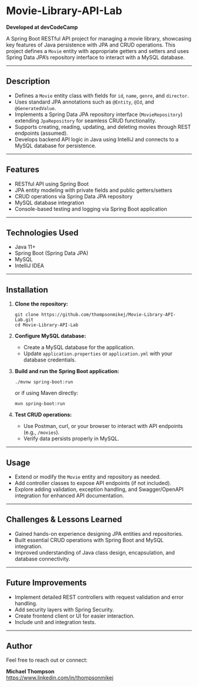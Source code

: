 # Movie-Library-API-Lab

**Developed at devCodeCamp**

A Spring Boot RESTful API project for managing a movie library, showcasing key features of Java persistence with JPA and CRUD operations. This project defines a `Movie` entity with appropriate getters and setters and uses Spring Data JPA’s repository interface to interact with a MySQL database.

---

## Description

- Defines a `Movie` entity class with fields for `id`, `name`, `genre`, and `director`.  
- Uses standard JPA annotations such as `@Entity`, `@Id`, and `@GeneratedValue`.  
- Implements a Spring Data JPA repository interface (`MovieRepository`) extending `JpaRepository` for seamless CRUD functionality.  
- Supports creating, reading, updating, and deleting movies through REST endpoints (assumed).  
- Develops backend API logic in Java using IntelliJ and connects to a MySQL database for persistence.

---

## Features

- RESTful API using Spring Boot  
- JPA entity modeling with private fields and public getters/setters  
- CRUD operations via Spring Data JPA repository  
- MySQL database integration  
- Console-based testing and logging via Spring Boot application

---

## Technologies Used

- Java 11+  
- Spring Boot (Spring Data JPA)  
- MySQL  
- IntelliJ IDEA

---

## Installation

1. **Clone the repository:**
    ```
    git clone https://github.com/thompsonmikej/Movie-Library-API-Lab.git
    cd Movie-Library-API-Lab
    ```

2. **Configure MySQL database:**  
   - Create a MySQL database for the application.  
   - Update `application.properties` or `application.yml` with your database credentials.

3. **Build and run the Spring Boot application:**  
    ```
    ./mvnw spring-boot:run
    ```
    or if using Maven directly:  
    ```
    mvn spring-boot:run
    ```

4. **Test CRUD operations:**  
   - Use Postman, curl, or your browser to interact with API endpoints (e.g., `/movies`).  
   - Verify data persists properly in MySQL.

---

## Usage

- Extend or modify the `Movie` entity and repository as needed.  
- Add controller classes to expose API endpoints (if not included).  
- Explore adding validation, exception handling, and Swagger/OpenAPI integration for enhanced API documentation.

---

## Challenges & Lessons Learned

- Gained hands-on experience designing JPA entities and repositories.  
- Built essential CRUD operations with Spring Boot and MySQL integration.  
- Improved understanding of Java class design, encapsulation, and database connectivity.

---

## Future Improvements

- Implement detailed REST controllers with request validation and error handling.  
- Add security layers with Spring Security.  
- Create frontend client or UI for easier interaction.  
- Include unit and integration tests.

---
## Author

Feel free to reach out or connect:

**Michael Thompson**  
https://www.linkedin.com/in/thompsonmikej  
